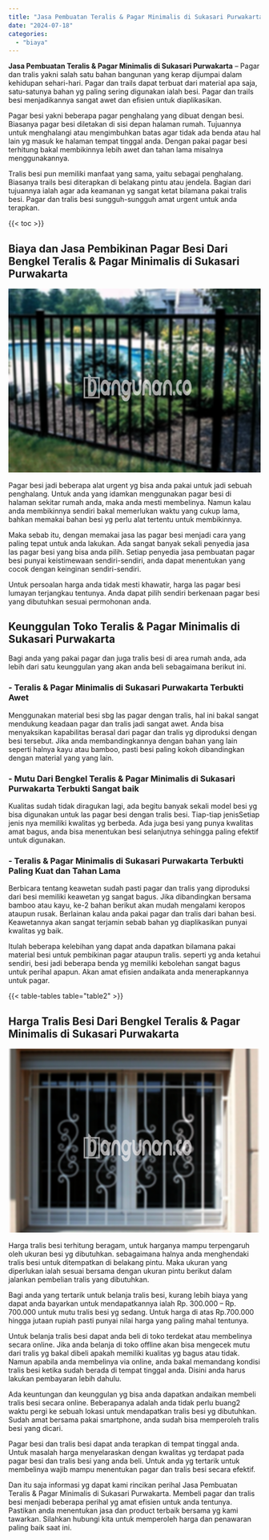 ```yaml
---
title: "Jasa Pembuatan Teralis & Pagar Minimalis di Sukasari Purwakarta"
date: "2024-07-18"
categories: 
  - "biaya"
---
```


**Jasa Pembuatan Teralis & Pagar Minimalis di Sukasari Purwakarta** – Pagar dan tralis yakni salah satu bahan bangunan yang kerap dijumpai dalam kehidupan sehari-hari. Pagar dan trails dapat terbuat dari material apa saja, satu-satunya bahan yg paling sering digunakan ialah besi. Pagar dan trails besi menjadikannya sangat awet dan efisien untuk diaplikasikan.

Pagar besi yakni beberapa pagar penghalang yang dibuat dengan besi. Biasanya pagar besi diletakan di sisi depan halaman rumah. Tujuannya untuk menghalangi atau mengimbuhkan batas agar tidak ada benda atau hal lain yg masuk ke halaman tempat tinggal anda. Dengan pakai pagar besi terhitung bakal membikinnya lebih awet dan tahan lama misalnya menggunakannya.

Tralis besi pun memiliki manfaat yang sama, yaitu sebagai penghalang. Biasanya trails besi diterapkan di belakang pintu atau jendela. Bagian dari tujuannya ialah agar ada keamanan yg sangat ketat bilamana pakai tralis besi. Pagar dan tralis besi sungguh-sungguh amat urgent untuk anda terapkan.

{{< toc >}}

## Biaya dan Jasa Pembikinan Pagar Besi Dari Bengkel Teralis & Pagar Minimalis di Sukasari Purwakarta

![Jasa Pembuatan Teralis & Pagar Minimalis di Sukasari Purwakarta](/images/pagar-minimalis-murah-04.png)

Pagar besi jadi beberapa alat urgent yg bisa anda pakai untuk jadi sebuah penghalang. Untuk anda yang idamkan menggunakan pagar besi di halaman sekitar rumah anda, maka anda mesti membelinya. Namun kalau anda membikinnya sendiri bakal memerlukan waktu yang cukup lama, bahkan memakai bahan besi yg perlu alat tertentu untuk membikinnya.

Maka sebab itu, dengan memakai jasa las pagar besi menjadi cara yang paling tepat untuk anda lakukan. Ada sangat banyak sekali penyedia jasa las pagar besi yang bisa anda pilih. Setiap penyedia jasa pembuatan pagar besi punyai keistimewaan sendiri-sendiri, anda dapat menentukan yang cocok dengan keinginan sendiri-sendiri.

Untuk persoalan harga anda tidak mesti khawatir, harga las pagar besi lumayan terjangkau tentunya. Anda dapat pilih sendiri berkenaan pagar besi yang dibutuhkan sesuai permohonan anda.

## Keunggulan Toko Teralis & Pagar Minimalis di Sukasari Purwakarta

Bagi anda yang pakai pagar dan juga tralis besi di area rumah anda, ada lebih dari satu keunggulan yang akan anda beli sebagaimana berikut ini.

### \- Teralis & Pagar Minimalis di Sukasari Purwakarta Terbukti Awet

Menggunakan material besi sbg las pagar dengan tralis, hal ini bakal sangat mendukung keadaan pagar dan tralis jadi sangat awet. Anda bisa menyaksikan kapabilitas berasal dari pagar dan tralis yg diproduksi dengan besi tersebut. Jika anda membandingkannya dengan bahan yang lain seperti halnya kayu atau bamboo, pasti besi paling kokoh dibandingkan dengan material yang yang lain.

### \- Mutu Dari Bengkel Teralis & Pagar Minimalis di Sukasari Purwakarta Terbukti Sangat baik

Kualitas sudah tidak diragukan lagi, ada begitu banyak sekali model besi yg bisa digunakan untuk las pagar besi dengan tralis besi. Tiap-tiap jenisSetiap jenis nya memiliki kwalitas yg berbeda. Ada juga besi yang punya kwalitas amat bagus, anda bisa menentukan besi selanjutnya sehingga paling efektif untuk digunakan.

### \- Teralis & Pagar Minimalis di Sukasari Purwakarta Terbukti Paling Kuat dan Tahan Lama

Berbicara tentang keawetan sudah pasti pagar dan tralis yang diproduksi dari besi memiliki keawetan yg sangat bagus. Jika dibandingkan bersama bamboo atau kayu, ke-2 bahan berikut akan mudah mengalami keropos ataupun rusak. Berlainan kalau anda pakai pagar dan tralis dari bahan besi. Keawetannya akan sangat terjamin sebab bahan yg diaplikasikan punyai kwalitas yg baik.

Itulah beberapa kelebihan yang dapat anda dapatkan bilamana pakai material besi untuk pembikinan pagar ataupun tralis. seperti yg anda ketahui sendiri, besi jadi beberapa benda yg memiliki kebolehan sangat bagus untuk perihal apapun. Akan amat efisien andaikata anda menerapkannya untuk pagar.

{{< table-tables table="table2" >}}

## Harga Tralis Besi Dari Bengkel Teralis & Pagar Minimalis di Sukasari Purwakarta

![Jasa Pembuatan Teralis & Pagar Minimalis di Sukasari Purwakarta](/images/teralis-minimalis-murah-15.png)

Harga tralis besi terhitung beragam, untuk harganya mampu terpengaruh oleh ukuran besi yg dibutuhkan. sebagaimana halnya anda menghendaki tralis besi untuk ditempatkan di belakang pintu. Maka ukuran yang diperlukan ialah sesuai bersama dengan ukuran pintu berikut dalam jalankan pembelian tralis yang dibutuhkan.

Bagi anda yang tertarik untuk belanja tralis besi, kurang lebih biaya yang dapat anda bayarkan untuk mendapatkannya ialah Rp. 300.000 – Rp. 700.000 untuk mutu tralis besi yg sedang. Untuk harga di atas Rp.700.000 hingga jutaan rupiah pasti punyai nilai harga yang paling mahal tentunya.

Untuk belanja tralis besi dapat anda beli di toko terdekat atau membelinya secara online. Jika anda belanja di toko offline akan bisa mengecek mutu dari tralis yg bakal dibeli apakah memiliki kualitas yg bagus atau tidak. Namun apabila anda membelinya via online, anda bakal memandang kondisi tralis besi ketika sudah berada di tempat tinggal anda. Disini anda harus lakukan pembayaran lebih dahulu.

Ada keuntungan dan keunggulan yg bisa anda dapatkan andaikan membeli tralis besi secara online. Beberapanya adalah anda tidak perlu buang2 waktu pergi ke sebuah lokasi untuk mendapatkan tralis besi yg dibutuhkan. Sudah amat bersama pakai smartphone, anda sudah bisa memperoleh tralis besi yang dicari.

Pagar besi dan tralis besi dapat anda terapkan di tempat tinggal anda. Untuk masalah harga menyelaraskan dengan kwalitas yg terdapat pada pagar besi dan tralis besi yang anda beli. Untuk anda yg tertarik untuk membelinya wajib mampu menentukan pagar dan tralis besi secara efektif.

Dan itu saja informasi yg dapat kami rincikan perihal Jasa Pembuatan Teralis & Pagar Minimalis di Sukasari Purwakarta. Membeli pagar dan tralis besi menjadi beberapa perihal yg amat efisien untuk anda tentunya. Pastikan anda menentukan jasa dan product terbaik bersama yg kami tawarkan. Silahkan hubungi kita untuk memperoleh harga dan penawaran paling baik saat ini.
